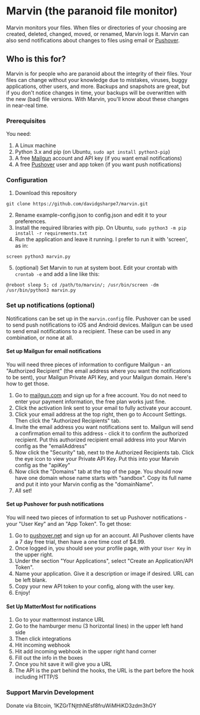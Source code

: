 # Marvin (the paranoid file monitor)

Marvin monitors your files. When files or directories of your choosing are created, deleted, changed, moved, or renamed, Marvin logs it. Marvin can also send notifications about changes to files using email or [Pushover][po].

## Who is this for?

Marvin is for people who are paranoid about the integrity of their files. Your files can change without your knowledge due to mistakes, viruses, buggy applications, other users, and more. Backups and snapshots are great, but if you don't notice changes in time, your backups will be overwritten with the new (bad) file versions. With Marvin, you'll know about these changes in near-real time.

### Prerequisites

You need:

1) A Linux machine
2) Python 3.x and pip (on Ubuntu, `sudo apt install python3-pip`)
3) A free [Mailgun][mg] account and API key (if you want email notifications)
4) A free [Pushover][po] user and app token (if you want push notifications)

### Configuration

1) Download this repository
```
git clone https://github.com/davidgsharpe7/marvin.git
```
2) Rename example-config.json to config.json and edit it to your preferences.
3) Install the required libraries with pip. On Ubuntu, `sudo python3 -m pip install -r requirements.txt`
4) Run the application and leave it running. I prefer to run it with 'screen', as in:
```
screen python3 marvin.py
```
5) (optional) Set Marvin to run at system boot. Edit your crontab with `crontab -e` and add a line like this:
```
@reboot sleep 5; cd /path/to/marvin/; /usr/bin/screen -dm /usr/bin/python3 marvin.py
```

### Set up notifications (optional)

Notifications can be set up in the `marvin.config` file. Pushover can be used to send push notifications to iOS and Android devices. Mailgun can be used to send email notifications to a recipient. These can be used in any combination, or none at all.

#### Set up Mailgun for email notifications

You will need three pieces of information to configure Mailgun - an "Authorized Recipient" (the email address where you want the notifications to be sent), your Mailgun Private API Key, and your Mailgun domain. Here's how to get those.

1) Go to [mailgun.com][mg] and sign up for a free account. You do not need to enter your payment information, the free plan works just fine.
2) Click the activation link sent to your email to fully activate your account.
3) Click your email address at the top right, then go to Account Settings. Then click the "Authorized Recipients" tab.
4) Invite the email address you want notifications sent to. Mailgun will send a confirmation email to this address - click it to confirm the authorized recipient. Put this authorized recipient email address into your Marvin config as the "emailAddress"
5) Now click the "Security" tab, next to the Authorized Recipients tab. Click the eye icon to view your Private API Key. Put this into your Marvin config as the "apiKey"
6) Now click the "Domains" tab at the top of the page. You should now have one domain whose name starts with "sandbox". Copy its full name and put it into your Marvin config as the "domainName".
7) All set!

#### Set up Pushover for push notifications

You will need two pieces of information to set up Pushover notifications - your "User Key" and an "App Token". To get those:

1) Go to [pushover.net][po] and sign up for an account. All Pushover clients have a 7 day free trial, then have a one time cost of $4.99.
2) Once logged in, you should see your profile page, with your `User Key` in the upper right.
3) Under the section "Your Applications", select "Create an Application/API Token".
4) Name your application. Give it a description or image if desired. URL can be left blank.
5) Copy your new API token to your config, along with the user key.
6) Enjoy!

#### Set Up MatterMost for notifications ####
1) Go to your mattermost instance URL
2) Go to the hamburger menu (3 horizontal lines) in the upper left hand side
3) Then click integrations
4) Hit incoming webhook
5) Hit add incoming webhook in the upper right hand corner
6) Fill out the info in the boxes
7) Once you hit save it will give you a URL
8) The API is the part behind the hooks, the URL is the part before the hook including HTTP/S

### Support Marvin Development
Donate via Bitcoin, 1KZGrTNjtthNEsf8fruWiMHiKD3zdm3hGY

[po]: https://pushover.net
[mg]: https://www.mailgun.com
